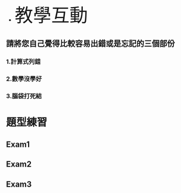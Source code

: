 - <span style="font-size: 50px;">教學互動</span>
## 請將您自己覺得比較容易出錯或是忘記的三個部份
### 1.計算式列錯
### 2.數學沒學好
### 3.腦袋打死結

# 題型練習

## Exam1

## Exam2

## Exam3

